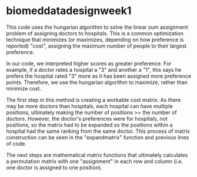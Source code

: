 # biomeddatadesignweek1

This code uses the hungarian algorithm to solve the linear sum assignment problem of assigning doctors to hospitals. This is a common optimization technique that minimizes (or maximizes, depending on how preference is reported) "cost", assigning the maximum number of people to their largest preference. 

In our code, we interpreted higher scores as greater preference. For example, if a doctor rates a hospital a "3" and another a "1", this says he prefers the hospital rated "3" more as it has been assigned more preference points. Therefore, we use the hungarian algorithm to maximize, rather than minimize cost. 

The first step in this method is creating a workable cost matrix. As there may be more doctors than hospitals, each hospital can have multiple positions, ultimately making the number of positions >= the number of doctors. However, the doctor's preferences were for hospitals, not positions, so the matrix had to be expanded so the positions within a hospital had the same ranking from the same doctor. This process of matrix construction can be seen in the "expandmatrix" function and previous lines of code.

The next steps are mathematical matrix functions that ultimately calculates a permutation matrix with one "assignment" in each row and column (i.e. one doctor is assigned to one position).

